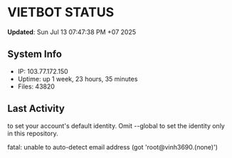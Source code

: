 # VIETBOT STATUS
**Updated**: Sun Jul 13 07:47:38 PM +07 2025

## System Info
- IP: 103.77.172.150
- Uptime: up 1 week, 23 hours, 35 minutes
- Files: 43820

## Last Activity

to set your account's default identity.
Omit --global to set the identity only in this repository.

fatal: unable to auto-detect email address (got 'root@vinh3690.(none)')
